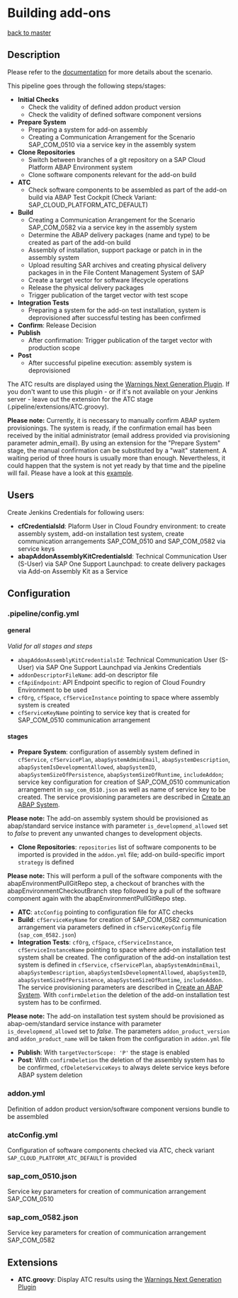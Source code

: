 # Building add-ons

[back to master](https://github.com/SAP-samples/abap-platform-ci-cd-samples/tree/master)


## Description

Please refer to the [documentation](https://sap.github.io/jenkins-library/scenarios/abapEnvironmentAddons/) for more details about the scenario.

This pipeline goes through the following steps/stages:

* __Initial Checks__
  * Check the validity of defined addon product version
  * Check the validity of defined software component versions
* __Prepare System__
  * Preparing a system for add-on assembly
  * Creating a Communication Arrangement for the Scenario SAP_COM_0510 via a service key in the assembly system
* __Clone Repositories__
  * Switch between branches of a git repository on a SAP Cloud Platform ABAP Environment system
  * Clone software components relevant for the add-on build
* __ATC__
  * Check software components to be assembled as part of the add-on build via ABAP Test Cockpit (Check Variant: SAP_CLOUD_PLATFORM_ATC_DEFAULT)
* __Build__
  * Creating a Communication Arrangement for the Scenario SAP_COM_0582 via a service key in the assembly system
  * Determine the ABAP delivery packages (name and type) to be created as part of the add-on build
  * Assembly of installation, support package or patch in in the assembly system
  * Upload resulting SAR archives and creating physical delivery packages in in the File Content Management System of SAP
  * Create a target vector for software lifecycle operations
  * Release the physical delivery packages
  * Trigger publication of the target vector with test scope
* __Integration Tests__
  * Preparing a system for the add-on test installation, system is deprovisioned after successful testing has been confirmed
* __Confirm__: Release Decision
* __Publish__
  * After confirmation: Trigger publication of the target vector with production scope
* __Post__
  * After successful pipeline execution: assembly system is deprovisioned
  
The ATC results are displayed using the [Warnings Next Generation Plugin](https://www.jenkins.io/doc/pipeline/steps/warnings-ng/#warnings-next-generation-plugin). If you don't want to use this plugin - or if it's not available on your Jenkins server - leave out the extension for the ATC stage (.pipeline/extensions/ATC.groovy).

**Please note:** Currently, it is necessary to manually confirm ABAP system provisionings. The system is ready, if the confirmation email has been received by the initial administrator (email address provided via provisioning parameter admin_email). By using an extension for the "Prepare System" stage, the manual confirmation can be substituted by a "wait" statement. A waiting period of three hours is usually more than enough. Nevertheless, it could happen that the system is not yet ready by that time and the pipeline will fail. Please have a look at this [example](https://github.com/SAP-samples/abap-platform-ci-cd-samples/tree/atc-transient-wait).

## Users
Create Jenkins Credentials for following users:
* __cfCredentialsId__: Plaform User in Cloud Foundry environment: to create assembly system, add-on installation test system, create communication arrangements SAP_COM_0510 and SAP_COM_0582 via service keys
* __abapAddonAssemblyKitCredentialsId__: Technical Communication User (S-User) via SAP One Support Launchpad: to create delivery packages via Add-on Assembly Kit as a Service

## Configuration
### .pipeline/config.yml
#### general
*Valid for all stages and steps*

* `abapAddonAssemblyKitCredentialsId`: Technical Communication User (S-User) via SAP One Support Launchpad via Jenkins Credentials
* `addonDescriptorFileName`: add-on descriptor file
* `cfApiEndpoint`: API Endpoint specific to region of Cloud Foundry Environment to be used
* `cfOrg`, `cfSpace`, `cfServiceInstance` pointing to space where assembly system is created
* `cfServiceKeyName` pointing to service key that is created for SAP_COM_0510 communication arrangement
#### stages
* __Prepare System__: configuration of assembly system defined in `cfService`, `cfServicePlan`, `abapSystemAdminEmail`, `abapSystemDescription`, `abapSystemIsDevelopmentAllowed`, `abapSystemID`, `abapSystemSizeOfPersistence`, `abapSystemSizeOfRuntime`, `includeAddon`; service key configuration for creation of SAP_COM_0510 communication arrangement in `sap_com_0510.json` as well as name of service key to be created.
The service provisioning parameters are described in [Create an ABAP System](https://help.sap.com/viewer/65de2977205c403bbc107264b8eccf4b/Cloud/en-US/f0163565eb554f009f990652ca41d1c6.html).

**Please note:** The add-on assembly system should be provisioned as abap/standard service instance with parameter `is_developmend_allowed` set to *false* to prevent any unwanted changes to development objects.
* __Clone Repositories__: `repositories` list of software components to be imported is provided in the `addon.yml` file; add-on build-specific import `strategy` is defined

**Please note:** This will perform a pull of the software components with the abapEnvironmentPullGitRepo step, a checkout of branches with the abapEnvironmentCheckoutBranch step followed by a pull of the software component again with the abapEnvironmentPullGitRepo step.
* __ATC__: `atcConfig` pointing to configuration file for ATC checks
* __Build__: `cfServiceKeyName` for creation of SAP_COM_0582 communication arrangement via parameters defined in `cfServiceKeyConfig` file (`sap_com_0582.json`)
* __Integration Tests__: `cfOrg`, `cfSpace`, `cfServiceInstance`, `cfServiceInstanceName` pointing to space where add-on installation test system shall be created.  The configuration of the add-on installation test system is defined in `cfService`, `cfServicePlan`, `abapSystemAdminEmail`, `abapSystemDescription`, `abapSystemIsDevelopmentAllowed`, `abapSystemID`, `abapSystemSizeOfPersistence`, `abapSystemSizeOfRuntime`, `includeAddon`.
The service provisioning parameters are described in [Create an ABAP System](https://help.sap.com/viewer/65de2977205c403bbc107264b8eccf4b/Cloud/en-US/f0163565eb554f009f990652ca41d1c6.html).
With `confirmDeletion` the deletion of the add-on installation test system has to be confirmed.

**Please note:** The add-on installation test system should be provisioned as abap-oem/standard service instance with parameter `is_developmend_allowed` set to *false*.
The parameters `addon_product_version` and `addon_product_name` will be taken from the configuration in `addon.yml` file
* __Publish__: With `targetVectorScope: 'P'` the stage is enabled
* __Post__: With `confirmDeletion` the deletion of the assembly system has to be confirmed, `cfDeleteServiceKeys` to always delete service keys before ABAP system deletion

### addon.yml
Definition of addon product version/software component versions bundle to be assembled

### atcConfig.yml
Configuration of software components checked via ATC, check variant `SAP_CLOUD_PLATFORM_ATC_DEFAULT` is provided

### sap_com_0510.json
Service key parameters for creation of communication arrangement SAP_COM_0510

### sap_com_0582.json
Service key parameters for creation of communication arrangement SAP_COM_0582

## Extensions
* __ATC.groovy__: Display ATC results using the [Warnings Next Generation Plugin](https://www.jenkins.io/doc/pipeline/steps/warnings-ng/#warnings-next-generation-plugin)
